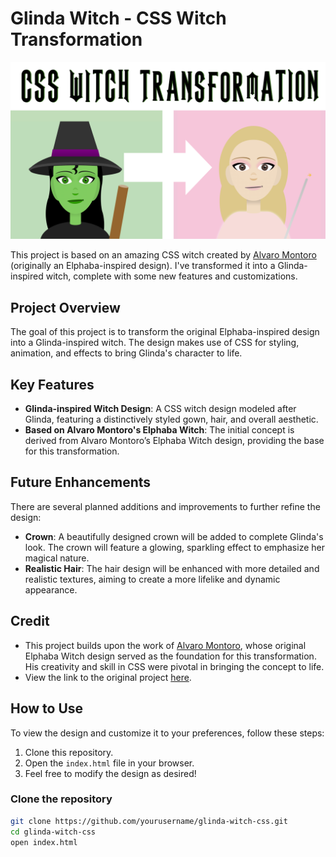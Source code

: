 # Glinda Witch - CSS Witch Transformation

![Header Image](./header-img.png)

This project is based on an amazing CSS witch created by [Alvaro Montoro](https://codepen.io/alvaromontoro) (originally an Elphaba-inspired design). I've transformed it into a Glinda-inspired witch, complete with some new features and customizations. 

## Project Overview

The goal of this project is to transform the original Elphaba-inspired design into a Glinda-inspired witch. The design makes use of CSS for styling, animation, and effects to bring Glinda's character to life.

## Key Features

- **Glinda-inspired Witch Design**: A CSS witch design modeled after Glinda, featuring a distinctively styled gown, hair, and overall aesthetic.
- **Based on Alvaro Montoro's Elphaba Witch**: The initial concept is derived from Alvaro Montoro’s Elphaba Witch design, providing the base for this transformation.

## Future Enhancements

There are several planned additions and improvements to further refine the design:

- **Crown**: A beautifully designed crown will be added to complete Glinda's look. The crown will feature a glowing, sparkling effect to emphasize her magical nature.
- **Realistic Hair**: The hair design will be enhanced with more detailed and realistic textures, aiming to create a more lifelike and dynamic appearance.

## Credit

- This project builds upon the work of [Alvaro Montoro](https://codepen.io/alvaromontoro), whose original Elphaba Witch design served as the foundation for this transformation. His creativity and skill in CSS were pivotal in bringing the concept to life.
- View the link to the original project [here](https://codepen.io/alvaromontoro/pen/VwjXVzy).

## How to Use

To view the design and customize it to your preferences, follow these steps:

1. Clone this repository.
2. Open the `index.html` file in your browser.
3. Feel free to modify the design as desired!

### Clone the repository

```bash
git clone https://github.com/yourusername/glinda-witch-css.git
cd glinda-witch-css
open index.html
